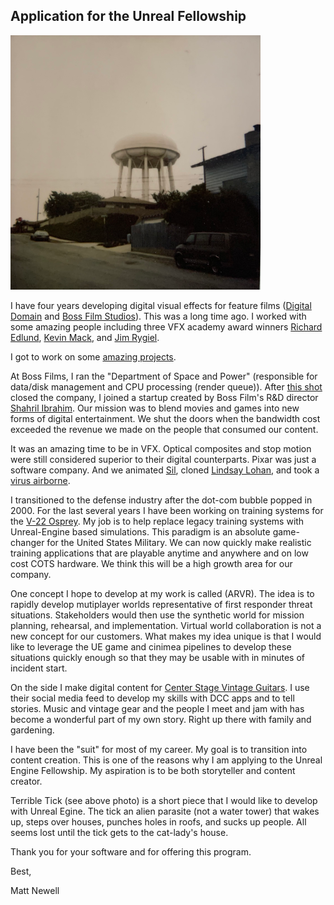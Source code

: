 ## Application for the Unreal Fellowship

![Terrible Tick, Redondo Beach California, 1997](/media/Tick-low.png)

I have four years developing digital visual effects for feature films ([Digital Domain](http://www.digitaldomain.com) and [Boss Film Studios](http://www.vfxhq.com/houses/boss.html)). This was a long time ago. I worked with some amazing people including three VFX academy award winners [Richard Edlund](https://www.imdb.com/name/nm0249430/?ref_=fn_al_nm_1), [Kevin Mack](https://www.imdb.com/name/nm0533034/?ref_=fn_al_nm_2), and [Jim Rygiel](https://www.imdb.com/name/nm0753277/?ref_=fn_al_nm_1). 

I got to work on some [amazing projects](https://www.imdb.com/name/nm0627816/#visual_effects).

At Boss Films, I ran the "Department of Space and Power" (responsible for data/disk management and CPU processing (render queue)). After [this shot](https://www.youtube.com/watch?v=lAXO8qwlrQ8) closed the company, I joined a startup created by Boss Film's R&D director [Shahril Ibrahim](https://www.imdb.com/name/nm0406567/?ref_=fn_al_nm_1). Our mission was to blend movies and games into new forms of digital entertainment.  We shut the doors when the bandwidth cost exceeded the revenue we made on the people that consumed our content.

It was an amazing time to be in VFX. Optical composites and stop motion were still considered superior to their digital counterparts. Pixar was just a software company. And we animated [Sil](https://beforesandafters.com/2020/07/13/when-motion-capture-puppets-were-all-the-rage/), cloned [Lindsay Lohan](https://apicms.thestar.com.my/uploads/images/2020/07/21/789312.jpg), and took a [virus airborne](https://www.youtube.com/watch?v=Wy-w1-g7OvY).

I transitioned to the defense industry after the dot-com bubble popped in 2000. For the last several years I have been working on training systems for the [V-22 Osprey](https://www.raytheonintelligenceandspace.com/capabilities/products/v-22). My job is to help replace legacy training systems with Unreal-Engine based simulations. This paradigm is an absolute game-changer for the United States Military. We can now quickly make realistic training applications that are playable anytime and anywhere and on low cost COTS hardware. We think this will be a high growth area for our company. 

One concept I hope to develop at my work is called (ARVR). The idea is to rapidly develop mutiplayer worlds representative of first responder threat situations. Stakeholders would then use the synthetic world for mission planning, rehearsal, and implementation. Virtual world collaboration is not a new concept for our customers. What makes my idea unique is that I would like to leverage the UE game and cinimea pipelines to develop these situations quickly enough so that they may be usable with in minutes of incident start.   

On the side I make digital content for [Center Stage Vintage Guitars](https://www.instagram.com/centerstagevintageguitars/). I use their social media feed to develop my skills with DCC apps and to tell stories. Music and vintage gear and the people I meet and jam with has become a wonderful part of my own story. Right up there with family and gardening.

I have been the "suit" for most of my career. My goal is to transition into content creation. This is one of the reasons why I am applying to the Unreal Engine Fellowship. My aspiration is to be both storyteller and content creator. 

Terrible Tick (see above photo) is a short piece that I would like to develop with Unreal Egine. The tick an alien parasite (not a water tower) that wakes up, steps over houses, punches holes in roofs, and sucks up people. All seems lost until the tick gets to the cat-lady's house.   

Thank you for your software and for offering this program. 

Best,

Matt Newell

  
   
